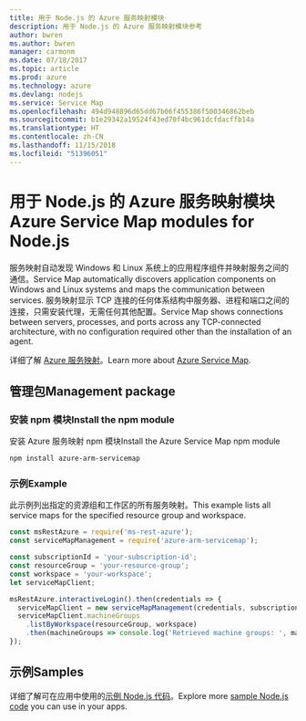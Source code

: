 ```yaml
---
title: 用于 Node.js 的 Azure 服务映射模块
description: 用于 Node.js 的 Azure 服务映射模块参考
author: bwren
ms.author: bwren
manager: carmonm
ms.date: 07/18/2017
ms.topic: article
ms.prod: azure
ms.technology: azure
ms.devlang: nodejs
ms.service: Service Map
ms.openlocfilehash: 494d948896d65dd67b06f455386f500346862beb
ms.sourcegitcommit: b1e29342a19524f43ed70f4bc961dcfdacffb14a
ms.translationtype: HT
ms.contentlocale: zh-CN
ms.lasthandoff: 11/15/2018
ms.locfileid: "51396051"
---
```

# <a name="azure-service-map-modules-for-nodejs"></a><span data-ttu-id="0d18d-103">用于 Node.js 的 Azure 服务映射模块</span><span class="sxs-lookup"><span data-stu-id="0d18d-103">Azure Service Map modules for Node.js</span></span>

<span data-ttu-id="0d18d-104">服务映射自动发现 Windows 和 Linux 系统上的应用程序组件并映射服务之间的通信。</span><span class="sxs-lookup"><span data-stu-id="0d18d-104">Service Map automatically discovers application components on Windows and Linux systems and maps the communication between services.</span></span> <span data-ttu-id="0d18d-105">服务映射显示 TCP 连接的任何体系结构中服务器、进程和端口之间的连接，只需安装代理，无需任何其他配置。</span><span class="sxs-lookup"><span data-stu-id="0d18d-105">Service Map shows connections between servers, processes, and ports across any TCP-connected architecture, with no configuration required other than the installation of an agent.</span></span>

<span data-ttu-id="0d18d-106">详细了解 [Azure 服务映射](https://docs.microsoft.com/azure/operations-management-suite/operations-management-suite-service-map)。</span><span class="sxs-lookup"><span data-stu-id="0d18d-106">Learn more about [Azure Service Map](https://docs.microsoft.com/azure/operations-management-suite/operations-management-suite-service-map).</span></span>

## <a name="management-package"></a><span data-ttu-id="0d18d-107">管理包</span><span class="sxs-lookup"><span data-stu-id="0d18d-107">Management package</span></span>

### <a name="install-the-npm-module"></a><span data-ttu-id="0d18d-108">安装 npm 模块</span><span class="sxs-lookup"><span data-stu-id="0d18d-108">Install the npm module</span></span>

<span data-ttu-id="0d18d-109">安装 Azure 服务映射 npm 模块</span><span class="sxs-lookup"><span data-stu-id="0d18d-109">Install the Azure Service Map npm module</span></span>

```bash
npm install azure-arm-servicemap
```

### <a name="example"></a><span data-ttu-id="0d18d-110">示例</span><span class="sxs-lookup"><span data-stu-id="0d18d-110">Example</span></span>

<span data-ttu-id="0d18d-111">此示例列出指定的资源组和工作区的所有服务映射。</span><span class="sxs-lookup"><span data-stu-id="0d18d-111">This example lists all service maps for the specified resource group and workspace.</span></span>

```javascript
const msRestAzure = require('ms-rest-azure');
const serviceMapManagement = require('azure-arm-servicemap');

const subscriptionId = 'your-subscription-id';
const resourceGroup = 'your-resource-group';
const workspace = 'your-workspace';
let serviceMapClient;

msRestAzure.interactiveLogin().then(credentials => {
  serviceMapClient = new serviceMapManagement(credentials, subscriptionId);
  serviceMapClient.machineGroups
    .listByWorkspace(resourceGroup, workspace)
    .then(machineGroups => console.log('Retrieved machine groups: ', machineGroups));
});
```

## <a name="samples"></a><span data-ttu-id="0d18d-112">示例</span><span class="sxs-lookup"><span data-stu-id="0d18d-112">Samples</span></span>

<span data-ttu-id="0d18d-113">详细了解可在应用中使用的[示例 Node.js 代码](https://azure.microsoft.com/resources/samples/?platform=nodejs)。</span><span class="sxs-lookup"><span data-stu-id="0d18d-113">Explore more [sample Node.js code](https://azure.microsoft.com/resources/samples/?platform=nodejs) you can use in your apps.</span></span>

